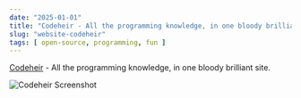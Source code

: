 ```yaml
---
date: "2025-01-01"
title: "Codeheir - All the programming knowledge, in one bloody brilliant site"
slug: "website-codeheir"
tags: [ open-source, programming, fun ]
---
```




[Codeheir][1] - All the programming knowledge, in one bloody brilliant site.

![Codeheir Screenshot][2]



   [1]: https://codeheir.com/
   [2]: /saves/2025/01/images/codeheir.png
